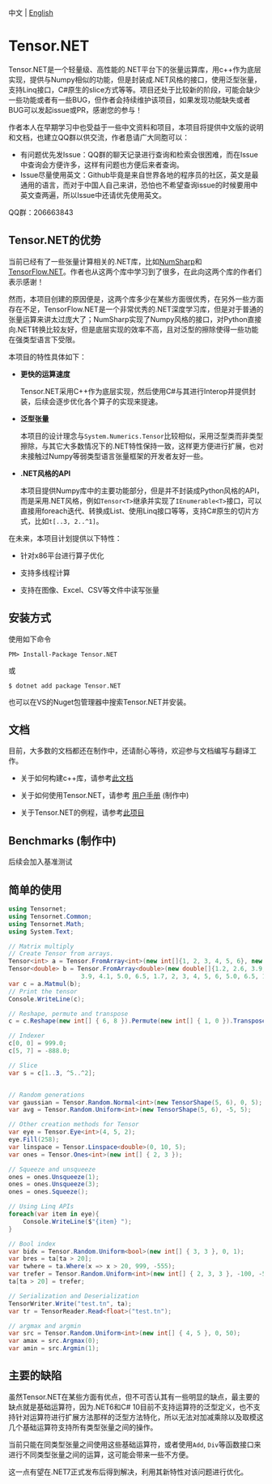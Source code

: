 中文 | [English](../)

# Tensor.NET

Tensor.NET是一个轻量级、高性能的.NET平台下的张量运算库，用c++作为底层实现，提供与Numpy相似的功能，但是封装成.NET风格的接口，使用泛型张量，支持Linq接口，C#原生的slice方式等等。项目还处于比较新的阶段，可能会缺少一些功能或者有一些BUG，但作者会持续维护该项目，如果发现功能缺失或者BUG可以发起issue或PR，感谢您的参与！

作者本人在早期学习中也受益于一些中文资料和项目，本项目将提供中文版的说明和文档，也建立QQ群以供交流，作者恳请广大同胞可以：
- 有问题优先发Issue：QQ群的聊天记录进行查询和检索会很困难，而在Issue中查询会方便许多，这样有问题也方便后来者查询。
- Issue尽量使用英文：Github毕竟是来自世界各地的程序员的社区，英文是最通用的语言，而对于中国人自己来讲，恐怕也不希望查询issue的时候要用中英文查两遍，所以Issue中还请优先使用英文。

QQ群：206663843

## Tensor.NET的优势

当前已经有了一些张量计算相关的.NET库，比如[NumSharp](https://github.com/SciSharp/NumSharp)和[TensorFlow.NET](https://github.com/SciSharp/TensorFlow.NET)。作者也从这两个库中学习到了很多，在此向这两个库的作者们表示感谢！

然而，本项目创建的原因便是，这两个库多少在某些方面很优秀，在另外一些方面存在不足，TensorFlow.NET是一个非常优秀的.NET深度学习库，但是对于普通的张量运算来讲太过庞大了；NumSharp实现了Numpy风格的接口，对Python直接向.NET转换比较友好，但是底层实现的效率不高，且对泛型的擦除使得一些功能在强类型语言下受限。

本项目的特性具体如下：

- **更快的运算速度**

    Tensor.NET采用C++作为底层实现，然后使用C#与其进行Interop并提供封装，后续会逐步优化各个算子的实现来提速。

- **泛型张量**

    本项目的设计理念与```System.Numerics.Tensor```比较相似，采用泛型类而非类型擦除，与其它大多数情况下的.NET特性保持一致，这样更方便进行扩展，也对未接触过Numpy等弱类型语言张量框架的开发者友好一些。

- **.NET风格的API**

    本项目提供Numpy库中的主要功能部分，但是并不封装成Python风格的API，而是采用.NET风格，例如```Tensor<T>```继承并实现了```IEnumerable<T>```接口，可以直接用foreach迭代、转换成List、使用Linq接口等等，支持C#原生的切片方式，比如```t[..3, 2..^1]```。

在未来，本项目计划提供以下特性：

- 针对x86平台进行算子优化

- 支持多线程计算

- 支持在图像、Excel、CSV等文件中读写张量

## 安装方式

使用如下命令

```
PM> Install-Package Tensor.NET
```
或
```
$ dotnet add package Tensor.NET
```
也可以在VS的Nuget包管理器中搜索Tensor.NET并安装。

## 文档

目前，大多数的文档都还在制作中，还请耐心等待，欢迎参与文档编写与翻译工作。

- 关于如何构建c++库，请参考[此文档](./doc/Build.md)

- 关于如何使用Tensor.NET，请参考 [用户手册]() (制作中)

- 关于Tensor.NET的例程，请参考[此项目](https://github.com/AsakusaRinne/Tensor.NET.Examples)

## Benchmarks (制作中)

后续会加入基准测试

## 简单的使用

```cs
using Tensornet;
using Tensornet.Common;
using Tensornet.Math;
using System.Text;

// Matrix multiply
// Create Tensor from arrays.
Tensor<int> a = Tensor.FromArray<int>(new int[]{1, 2, 3, 4, 5, 6}, new int[] { 1, 3, 2 });
Tensor<double> b = Tensor.FromArray<double>(new double[]{1.2, 2.6, 3.9, 4.1, 5.0, 6.5, 1.7, 2, 3, 4, 5, 6, 1.2, 2.6, 
                    3.9, 4.1, 5.0, 6.5, 1.7, 2, 3, 4, 5, 6, 5.0, 6.5, 1.7, 2, 3, 4, 5, 6}, new int[] { 4, 2, 4 });
var c = a.Matmul(b);
// Print the tensor
Console.WriteLine(c);

// Reshape, permute and transpose
c = c.Reshape(new int[] { 6, 8 }).Permute(new int[] { 1, 0 }).Transpose(0, 1);

// Indexer
c[0, 0] = 999.0;
c[5, 7] = -888.0;

// Slice
var s = c[1..3, ^5..^2];


// Random generations
var gaussian = Tensor.Random.Normal<int>(new TensorShape(5, 6), 0, 5);
var avg = Tensor.Random.Uniform<int>(new TensorShape(5, 6), -5, 5);

// Other creation methods for Tensor
var eye = Tensor.Eye<int>(4, 5, 2);
eye.Fill(258);
var linspace = Tensor.Linspace<double>(0, 10, 5);
var ones = Tensor.Ones<int>(new int[] { 2, 3 });

// Squeeze and unsqueeze
ones = ones.Unsqueeze(1);
ones = ones.Unsqueeze(3);
ones = ones.Squeeze();

// Using Linq APIs
foreach(var item in eye){
    Console.WriteLine($"{item} ");
}

// Bool index
var bidx = Tensor.Random.Uniform<bool>(new int[] { 3, 3 }, 0, 1);
var bres = ta[ta > 20];
var twhere = ta.Where(x => x > 20, 999, -555);
var trefer = Tensor.Random.Uniform<int>(new int[] { 2, 3, 3 }, -100, -50);
ta[ta > 20] = trefer;

// Serialization and Deserialization
TensorWriter.Write("test.tn", ta);
var tr = TensorReader.Read<float>("test.tn");

// argmax and argmin
var src = Tensor.Random.Uniform<int>(new int[] { 4, 5 }, 0, 50);
var amax = src.Argmax(0);
var amin = src.Argmin(1);
```

## 主要的缺陷

虽然Tensor.NET在某些方面有优点，但不可否认其有一些明显的缺点，最主要的缺点就是基础运算符，因为.NET6和C# 10目前不支持运算符的泛型定义，也不支持针对运算符进行扩展方法那样的泛型方法特化，所以无法对加减乘除以及取模这几个基础运算符支持所有类型张量之间的操作。

当前只能在同类型张量之间使用这些基础运算符，或者使用```Add```, ```Div```等函数接口来进行不同类型张量之间的运算，这可能会带来一些不方便。

这一点有望在.NET7正式发布后得到解决，利用其新特性对该问题进行优化。
